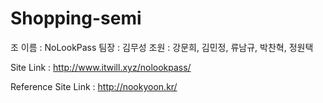 # Shopping-semi

조 이름 : NoLookPass
팀장 : 김무성
조원 : 강문희, 김민정, 류남규, 박찬혁, 정원택

Site Link : http://www.itwill.xyz/nolookpass/

Reference Site Link : http://nookyoon.kr/


